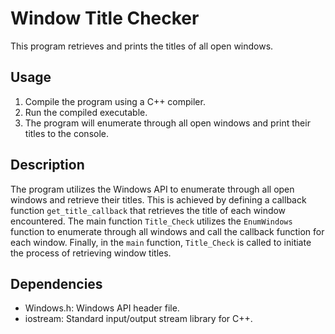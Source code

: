 # Window Title Checker

This program retrieves and prints the titles of all open windows.

## Usage

1. Compile the program using a C++ compiler.
2. Run the compiled executable.
3. The program will enumerate through all open windows and print their titles to the console.

## Description

The program utilizes the Windows API to enumerate through all open windows and retrieve their titles. This is achieved by defining a callback function `get_title_callback` that retrieves the title of each window encountered. The main function `Title_Check` utilizes the `EnumWindows` function to enumerate through all windows and call the callback function for each window. Finally, in the `main` function, `Title_Check` is called to initiate the process of retrieving window titles.

## Dependencies

- Windows.h: Windows API header file.
- iostream: Standard input/output stream library for C++.
